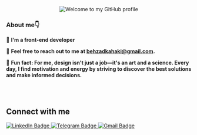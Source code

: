 
<div align="center">
  <img src="https://readme-typing-svg.herokuapp.com/?font=Merriweather&weight=700&size=30&duration=2000&pause=1000&color=191970&center=true&vCenter=true&width=600&height=100&lines=Hey+there!;I'm+Behzad+👋;Welcome+to+my+GitHub+page" alt="Welcome to my GitHub profile">
</div>

<h3>About me👇</h3>



📌 <b>I'm a front-end developer</b>

📌 <b>Feel free to reach out to me at behzadkahaki@gmail.com.</b>

📌 <b>Fun fact: For me, design isn't just a job—it's an art and a science. Every day, I find motivation and energy by striving to discover the best solutions and make informed decisions.</b>

<br><br>
<h2>Connect with me</h2>
<p>
  <a href="https://www.linkedin.com/in/behzad-kahaki-29a00a247/" target="_blank">
    <img src="https://img.shields.io/badge/LinkedIn-0A66C2?style=for-the-badge&logo=linkedin&logoColor=white" alt="LinkedIn Badge"/>
  </a>
  <a href="https://t.me/@saltoo" target="_blank">
  <img src="https://img.shields.io/badge/Telegram-2CA5E0?style=for-the-badge&logo=telegram&logoColor=white" alt="Telegram Badge"/>
</a>
  <a href="behzadkahaki@gmail.com" target="_blank">
  <img src="https://img.shields.io/badge/Gmail-D14836?style=for-the-badge&logo=gmail&logoColor=white" alt="Gmail Badge"/>
</a>
</p>


